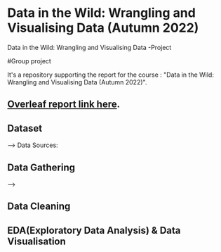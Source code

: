 # Data in the Wild: Wrangling and Visualising Data (Autumn 2022)
Data in the Wild: Wrangling and Visualising Data -Project

#Group project

It's a repository supporting the report for the course : "Data in the Wild: Wrangling and Visualising Data (Autumn 2022)".

## **[Overleaf report link here](https://www.overleaf.com/project/63417ff0607b6d26b51b4e5e "Overleaf link")**.


## Dataset

--> Data Sources:

## Data Gathering

-->

## Data Cleaning 


## EDA(Exploratory Data Analysis) & Data Visualisation
